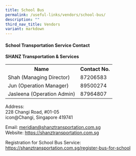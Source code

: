 ```yaml
---
title: School Bus
permalink: /useful-links/vendors/school-bus/
description: ""
third_nav_title: Vendors
variant: markdown
---
```

#### School Transportation Service Contact

**SHANZ Transportation &amp; Services**

<table style="width:100%">
  <tbody><tr>
    <th>Name</th>
    <th>Contact No.</th>
		
    
  </tr>
  <tr>
   <td>Shah (Managing Director)</td>
    <td>87206583</td>
  </tr>
  <tr>
    <td>Jun (Operation Manager)</td>
    <td>89500274</td>
  </tr>
		 <tr>
    <td>Jasleena (Operation Admin)</td>
    <td>87964807</td>
  </tr>
</tbody></table>

Address:&nbsp;  
228 Changi Road, #01-05<br>
icon@Changi, Singapore 419741<br>

Email: <a href="meridian@shanztransportation.com.sg">meridian@shanztransportation.com.sg</a><br>
Website: <a href="https://shanztransportation.com.sg">https://shanztransportation.com.sg</a>

Registration for School Bus Service: <br><a href="https://shanztransportation.com.sg/register-bus-for-school">https://shanztransportation.com.sg/register-bus-for-school</a>
